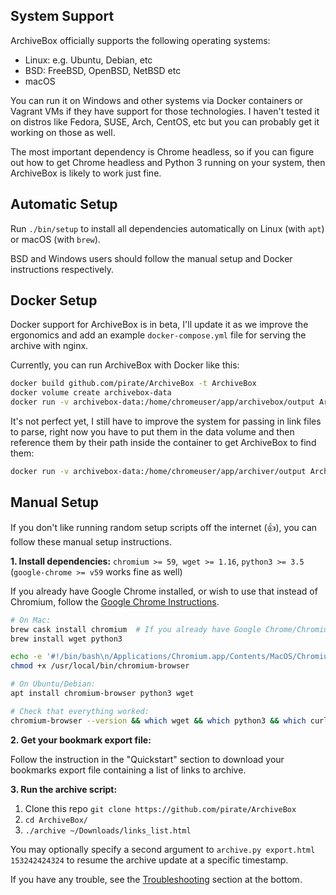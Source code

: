 ## System Support

ArchiveBox officially supports the following operating systems:

* Linux: e.g. Ubuntu, Debian, etc
* BSD: FreeBSD, OpenBSD, NetBSD etc
* macOS

You can run it on Windows and other systems via Docker containers or Vagrant VMs if they have support for those technologies.  I haven't tested it on distros like Fedora, SUSE, Arch, CentOS, etc but you can probably get it working on those as well.

The most important dependency is Chrome headless, so if you can figure out how to get Chrome headless and Python 3 running on your system, then ArchiveBox is likely to work just fine.

## Automatic Setup

Run `./bin/setup` to install all dependencies automatically on Linux (with `apt`) or macOS (with `brew`).

BSD and Windows users should follow the manual setup and Docker instructions respectively.

## Docker Setup

Docker support for ArchiveBox is in beta, I'll update it as we improve the ergonomics and add an example `docker-compose.yml` file for serving the archive with nginx.

Currently, you can run ArchiveBox with Docker like this:

```bash
docker build github.com/pirate/ArchiveBox -t ArchiveBox
docker volume create archivebox-data
docker run -v archivebox-data:/home/chromeuser/app/archivebox/output ArchiveBox 'https://example.com/some/rss/feed.xml'
```

It's not perfect yet, I still have to improve the system for passing in link files to parse, right now you have to put them in the data volume and then reference them by their path inside the container to get ArchiveBox to find them:

```bash
docker run -v archivebox-data:/home/chromeuser/app/archiver/output ArchiveBox /home/chromeuser/app/archivebox/output/downloads/path-to-links.json
```

## Manual Setup

If you don't like running random setup scripts off the internet (:+1:), you can follow these manual setup instructions.

**1. Install dependencies:** `chromium >= 59`,` wget >= 1.16`, `python3 >= 3.5`  (`google-chrome >= v59` works fine as well)

If you already have Google Chrome installed, or wish to use that instead of Chromium, follow the [Google Chrome Instructions](#google-chrome-instructions).

```bash
# On Mac:
brew cask install chromium  # If you already have Google Chrome/Chromium in /Applications/, skip this command
brew install wget python3

echo -e '#!/bin/bash\n/Applications/Chromium.app/Contents/MacOS/Chromium "$@"' > /usr/local/bin/chromium-browser  # see instructions for google-chrome below
chmod +x /usr/local/bin/chromium-browser
```

```bash
# On Ubuntu/Debian:
apt install chromium-browser python3 wget
```

```bash
# Check that everything worked:
chromium-browser --version && which wget && which python3 && which curl && echo "[√] All dependencies installed."
```

**2. Get your bookmark export file:**

Follow the instruction in the "Quickstart" section to download your bookmarks export file containing a list of links to archive.

**3. Run the archive script:**

1. Clone this repo `git clone https://github.com/pirate/ArchiveBox`
2. `cd ArchiveBox/`
3. `./archive ~/Downloads/links_list.html`

You may optionally specify a second argument to `archive.py export.html 153242424324` to resume the archive update at a specific timestamp.

If you have any trouble, see the [Troubleshooting](#troubleshooting) section at the bottom.